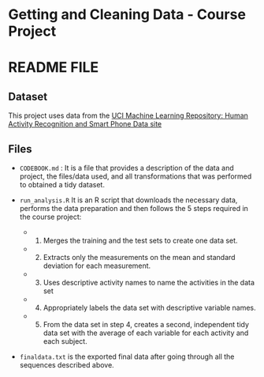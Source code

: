 
# Getting and Cleaning Data - Course Project
# README FILE


## Dataset

This project uses data from the [UCI Machine Learning Repository: Human Activity Recognition and Smart Phone Data site](http://archive.ics.uci.edu/ml/datasets/Human+Activity+Recognition+Using+Smartphones)

## Files 

- `CODEBOOK.md` : It is a file that provides a description of the data and project, the files/data used, and all transformations that was performed to obtained a tidy dataset. 

- `run_analysis.R` It is an R script that downloads the necessary data, performs the data preparation and then follows the 5 steps required in the course project:        
  + 1. Merges the training and the test sets to create one data set.
  + 2. Extracts only the measurements on the mean and standard deviation for each measurement.
  + 3. Uses descriptive activity names to name the activities in the data set
  + 4. Appropriately labels the data set with descriptive variable names.
  + 5. From the data set in step 4, creates a second, independent tidy data set with the average of each variable for each activity and each subject.

- `finaldata.txt` is the exported final data after going through all the sequences described above.


